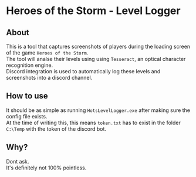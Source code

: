 # Heroes of the Storm - Level Logger
## About
This is a tool that captures screenshots of players during the loading screen of the game `Heroes of the Storm`.  
The tool will analse their levels using using `Tesseract`, an optical character recognition engine.  
Discord integration is used to automatically log these levels and screenshots into a discord channel.  

## How to use
It should be as simple as running `HotsLevelLogger.exe` after making sure the config file exists.  
At the time of writing this, this means `token.txt` has to exist in the folder `C:\Temp` with the token of the discord bot.

## Why?
Dont ask.  
It's definitely not 100% pointless.